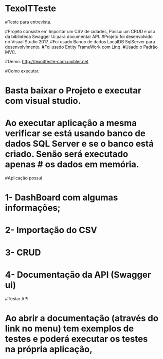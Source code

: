 # TexoITTeste
#Teste para entrevista.

#Projeto consiste em Importar um CSV de cidades, Possui um CRUD e uso da biblioteca Swagger Ui para documentar API.
#Projeto foi desenvolvido no Visual Studio 2017.
#Foi usado Banco de dados LocalDB SqlServer para desenvolvimento.
#Foi usado Entity FrameWork com Linq.
#Usado o Padrão MVC.

#Demo: http://texoitteste-com.umbler.net

#Como executar.
#  Basta baixar o Projeto e executar com visual studio. 
#  Ao executar aplicação a mesma verificar se está usando banco de dados SQL Server e se o banco está criado. Senão será executado apenas #     os dados em memória.

#Aplicação possui 
#  1-	DashBoard com algumas informações;
#  2-	Importação do CSV
#  3-	CRUD
#  4-	Documentação da API (Swagger ui)

#Testar API.
#  Ao abrir a documentação (através do link no menu) tem exemplos de testes e poderá executar os testes na própria aplicação,
